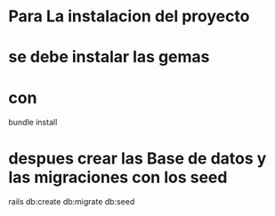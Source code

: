 # Para La instalacion del proyecto
# se debe instalar las gemas 
# con 
bundle install

# despues crear las Base de datos y las migraciones con los seed
rails db:create db:migrate db:seed
